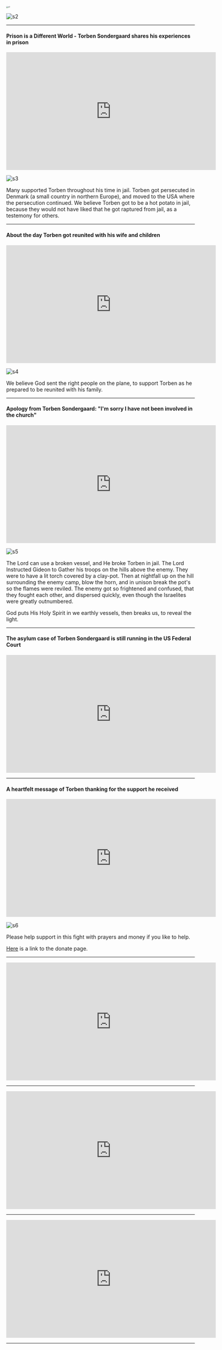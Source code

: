 <img src="./assets/s1.webp" alt="s1" style="zoom: 33%;" />

![s2](./assets/s2.webp)

---

#### Prison is a Different World - Torben Sondergaard shares his experiences in prison

<iframe width="560" height="315" src="https://www.youtube.com/embed/n1ElbeZrD7U?si=83iUVZjfdZgK8Qq-" title="YouTube video player" frameborder="0" allow="accelerometer; autoplay; clipboard-write; encrypted-media; gyroscope; picture-in-picture; web-share" allowfullscreen></iframe>

![s3](./assets/s3.webp)

Many supported Torben throughout his time in jail.
Torben got persecuted in Denmark (a small country in northern Europe),
and moved to the USA where the persecution continued.
We believe Torben got to be a hot potato in jail, because they would not have liked that he got raptured from jail, as a testemony for others.

---

#### About the day Torben got reunited with his wife and children

<iframe width="560" height="315" src="https://www.youtube.com/embed/LZWNw9Eg6hc?si=8pwN9VQQjv_WJ-Fa" title="YouTube video player" frameborder="0" allow="accelerometer; autoplay; clipboard-write; encrypted-media; gyroscope; picture-in-picture; web-share" allowfullscreen></iframe>

![s4](./assets/s4.webp)

We believe God sent the right people on the plane, to support Torben as he prepared to be reunited with his family.

---

#### Apology from Torben Sondergaard: "I'm sorry I have not been involved in the church"

<iframe width="560" height="315" src="https://www.youtube.com/embed/o0DX3q2yzKE?si=yJ-uIuZApnLioKWX" title="YouTube video player" frameborder="0" allow="accelerometer; autoplay; clipboard-write; encrypted-media; gyroscope; picture-in-picture; web-share" allowfullscreen></iframe>

![s5](./assets/s5.webp)

The Lord can use a broken vessel, and He broke Torben in jail.
The Lord Instructed Gideon to Gather his troops on the hills above
the enemy. They were to have a lit torch covered by a clay-pot.
Then at nightfall up on the hill surrounding the enemy camp,
blow the horn, and in unison break the pot's so the flames were reviled.
The enemy got so frightened and confused, that they fought each other, and dispersed quickly, even though the Israelites were greatly outnumbered.

God puts His Holy Spirit in we earthly vessels, then breaks us, to reveal the light.

---

#### The asylum case of Torben Sondergaard is still running in the US Federal Court

<iframe width="560" height="315" src="https://www.youtube.com/embed/G4sqx2PmwIE?si=ckjvqKT5EivSl6Ln" title="YouTube video player" frameborder="0" allow="accelerometer; autoplay; clipboard-write; encrypted-media; gyroscope; picture-in-picture; web-share" allowfullscreen></iframe>

---

#### A heartfelt message of Torben thanking for the support he received

<iframe width="560" height="315" src="https://www.youtube.com/embed/-dZMkIGTLE4?si=bAACnmIMmddthXcl" title="YouTube video player" frameborder="0" allow="accelerometer; autoplay; clipboard-write; encrypted-media; gyroscope; picture-in-picture; web-share" allowfullscreen></iframe>

![s6](./assets/s6.webp)

Please help support in this fight with prayers and money if you like to help.

[Here](https://friendsoftorben.com/donate/) is a link to the donate page.

---

<iframe width="560" height="315" src="https://www.youtube.com/embed/JopoBVz_SCs?si=z-eBkmFAOe8ysoVf" title="YouTube video player" frameborder="0" allow="accelerometer; autoplay; clipboard-write; encrypted-media; gyroscope; picture-in-picture; web-share" allowfullscreen></iframe>

---

<iframe width="560" height="315" src="https://www.youtube.com/embed/zggwt1KfPu8?si=YesnJgxlNEwxnoKU" title="YouTube video player" frameborder="0" allow="accelerometer; autoplay; clipboard-write; encrypted-media; gyroscope; picture-in-picture; web-share" allowfullscreen></iframe>

---

<iframe width="560" height="315" src="https://www.youtube.com/embed/TiTJ0Z76oLU?si=yCOJMmFI5k3Et3Jq" title="YouTube video player" frameborder="0" allow="accelerometer; autoplay; clipboard-write; encrypted-media; gyroscope; picture-in-picture; web-share" allowfullscreen></iframe>

---

